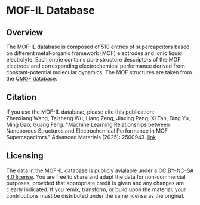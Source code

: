 # MOF-IL Database
## Overview
The MOF-IL database is composed of 510 entries of supercapcitors based on different metal-organic framework (MOF) electrodes and ionic liquid electrolyte. Each entrie contains pore structure descriptors of the MOF electrode and corresponding electrochemical performance derived from constant-potential molecular dynamics. The MOF structures are taken from the [QMOF database](https://github.com/Andrew-S-Rosen/QMOF).
## Citation
If you use the MOF-IL database, please cite this publication:  
Zhenxiang Wang, Taizheng Wu, Liang Zeng, Jiaxing Peng, Xi Tan, Ding Yu, Ming Gao, Guang Feng. "Machine Learning Relationships between Nanoporous Structures and Electrochemical Performance in MOF Supercapacitors." Advanced Materials (2025): 2500943. [link](https://advanced.onlinelibrary.wiley.com/doi/full/10.1002/adma.202500943)
## Licensing
The data in the MOF-IL database is publicly avialable under a [CC BY-NC-SA 4.0 license](https://creativecommons.org/licenses/by-nc-sa/4.0/). You are free to share and adapt the data for non-commercial purposes, provided that appropriate credit is given and any changes are clearly indicated.  If you remix, transform, or build upon the material, your contributions must be distributed under the same license as the original.
